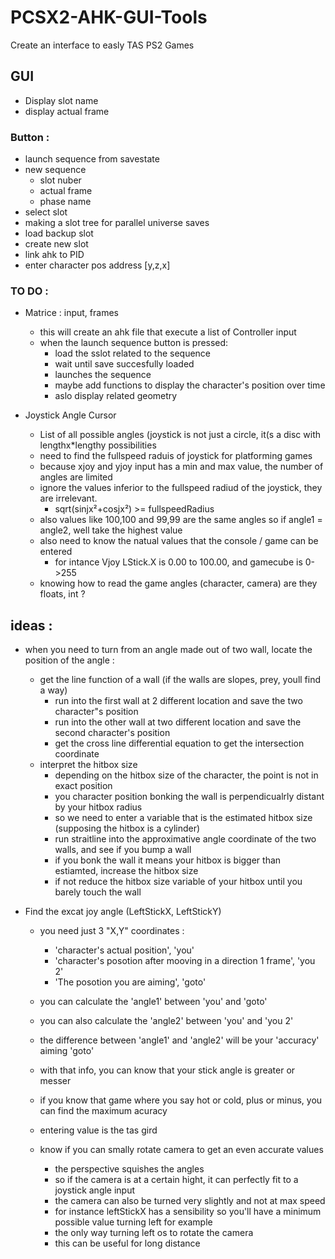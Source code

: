 # PCSX2-AHK-GUI-Tools
Create an interface to easly TAS PS2 Games

## GUI
+ Display slot name
+ display actual frame

### Button :
  + launch sequence from savestate
  + new sequence
    * slot nuber
    * actual frame
    * phase name
  + select slot
  + making a slot tree for parallel universe saves
  + load backup slot
  + create new slot
  + link ahk to PID
  + enter character pos address [y,z,x]

### TO DO :
+ Matrice : input, frames
  * this will create an ahk file that execute a list of Controller input
  * when the launch sequence button is pressed:
    - load the sslot related to the sequence
    - wait until save succesfully loaded
    - launches the sequence
    - maybe add functions to display the character's position over time
    - aslo display related geometry

+ Joystick Angle Cursor
  * List of all possible angles (joystick is not just a circle, it(s a disc with lengthx*lengthy possibilities
  - need to find the fullspeed raduis of joystick for platforming games
  - because xjoy and yjoy input has a min and max value, the number of angles are limited
  - ignore the values inferior to the fullspeed radiud of the joystick, they are irrelevant.
    - sqrt(sinjx²+cosjx²) >= fullspeedRadius
  - also values like 100,100 and 99,99 are the same angles so if angle1 = angle2, well take the highest value
  - also need to know the natual values that the console / game can be entered
    - for intance Vjoy LStick.X is 0.00 to 100.00, and gamecube is 0->255
  - knowing how to read the game angles (character, camera) are they floats, int ?
    


## ideas :
  + when you need to turn from an angle made out of two wall, locate the position of the angle :
    - get the line function of a wall (if the walls are slopes, prey, youll find a way)
      * run into the first wall at 2 different location and save the two character"s position
      * run into the other wall at two different location and save the second character's position
      * get the cross line differential equation to get the intersection coordinate
    - interpret the hitbox size
      * depending on the hitbox size of the character, the point is not in exact position
      * you character position bonking the wall is perpendicualrly distant by your hitbox radius
      * so we need to enter a variable that is the estimated hitbox size (supposing the hitbox is a cylinder)
      * run straitline into the approximative angle coordinate of the two walls, and see if you bump a wall
      * if you bonk the wall it means your hitbox is bigger than estiamted, increase the hitbox size
      * if not reduce the hitbox size variable of your hitbox until you barely touch the wall
      
  + Find the excat joy angle (LeftStickX, LeftStickY)
     - you need just 3 "X,Y" coordinates :
       * 'character's actual position', 'you'
       * 'character's posotion after mooving in a direction 1 frame', 'you 2'
       * 'The posotion you are aiming', 'goto'
     - you can calculate the 'angle1' between 'you' and 'goto'
     - you can also calculate the 'angle2' between 'you' and 'you 2'
     - the difference between 'angle1' and 'angle2' will be your 'accuracy' aiming 'goto'
     
     - with that info, you can know that your stick angle is greater or messer
     - if you know that game where you say hot or cold, plus or minus, you can find the maximum acuracy
     - entering value is the tas gird
     - know if you can smally rotate camera to get an even accurate values
       * the perspective squishes the angles
       * so if the camera is at a certain hight, it can perfectly fit to a joystick angle input
       * the camera can also be turned very slightly and not at max speed
       * for instance leftStickX has a sensibility so you'll have a minimum possible value turning left for example
       * the only way turning left os to rotate the camera
       * this can be useful for long distance
    
     
      
  
